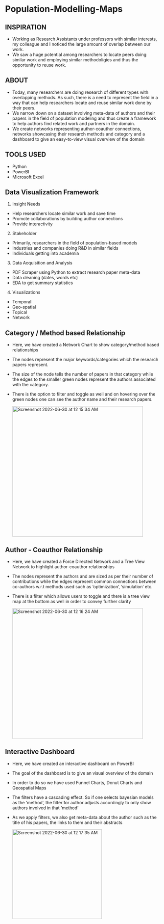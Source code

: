 # Population-Modelling-Maps


## INSPIRATION

- Working as Research Assistants under professors with similar interests, my colleague and I noticed the large amount of overlap between our work. 
- We saw a huge potential among researchers to locate peers doing similar work and employing similar methodoligies and thus the opportunity to reuse work.


## ABOUT

- Today, many researchers are doing research of different types with overlapping methods. As such, there is a need to represent the field in a way that can help researchers locate and reuse similar work done by their peers.
- We narrow down on a dataset involving meta-data of authors and their papers in the field of population modeling and thus create a framework to help authors find related work and partners in the domain. 
- We create networks representing author-coauthor connections, networks showcasing their research methods and category and a dashboard to give an easy-to-view visual overview of the domain

## TOOLS USED
- Python
- PowerBI
- Microsoft Excel

## Data Visualization Framework

1. Insight Needs
  - Help researchers locate similar work and save time
  - Promote collaborations by building author connections
  - Provide interactivity

2. Stakeholder
  - Primarily, researchers in the field of population-based models
  - Industries and companies doing R&D in similar fields
  - Individuals getting into academia
  
3. Data Acquisition and Analysis
  - PDF Scraper using Python to extract research paper meta-data
  - Data cleaning (dates, words etc)
  - EDA to get summary statistics

4. Visualizations
  - Temporal
  - Geo-spatial
  - Topical
  - Network



## Category / Method based Relationship

- Here, we have created a Network Chart to show category/method based relationships
- The nodes represent the major keywords/categories which the research papers represent. 
- The size of the node tells the number of papers in that category while the edges to the smaller green nodes represent the authors associated with the category. 
- There is the option to filter and toggle as well and on hovering over the green nodes one can see the author name and their research papers.


    <img width="426" alt="Screenshot 2022-06-30 at 12 15 34 AM" src="https://user-images.githubusercontent.com/69982245/176598032-1aefa805-4887-402f-87cf-2c71131f000b.png">


## Author - Coauthor Relationship

- Here, we have created a Force Directed Network and a Tree View Network to highlight author-coauthor relationships
- The nodes represent the authors and are sized as per their number of contributions while the edges represent common connections between co-authors w.r.t methods used such as ‘optimization’, ‘simulation’ etc. 
- There is a filter which allows users to toggle and there is a tree view map at the bottom as well in order to convey further clarity


    <img width="426" alt="Screenshot 2022-06-30 at 12 16 24 AM" src="https://user-images.githubusercontent.com/69982245/176598115-1837f75d-0928-4ea1-98b6-5e54f197a5bc.png">


## Interactive Dashboard
- Here,  we have created an interactive dashboard on PowerBI
- The goal of the dashboard is to give an visual overview of the domain
- In order to do so we have used Funnel Charts, Donut Charts and Geospatial Maps
- The filters have a cascading effect. So if one selects bayesian models as the ‘method’, the filter for author adjusts accordingly to only show authors involved in that ‘method’
- As we apply filters, we also get meta-data about the author such as the title of his papers, the links to them and their abstracts


    <img width="292" alt="Screenshot 2022-06-30 at 12 17 35 AM" src="https://user-images.githubusercontent.com/69982245/176598262-dc672b25-16eb-41c7-8d61-fec489265419.png">



 
